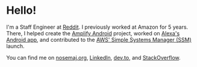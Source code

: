 # Hello!

I'm a Staff Engineer at [Reddit](https://github.com/reddit). I previously worked at Amazon for 5 years. There, I helped create the [Amplify Android](https://github.com/aws-amplify/amplify-android) project, worked on [Alexa's Android app](https://play.google.com/store/apps/details?id=com.amazon.dee.app), and contributed to the [AWS' Simple Systems Manager (SSM)](https://docs.aws.amazon.com/systems-manager/latest/userguide/systems-manager-automation.html) launch.

You can find me on [nosemaj.org](https://nosemaj.org), [LinkedIn](https://linkedin.com/in/jamesonwilliams), [dev.to](https://dev.to/jameson), and [StackOverflow](https://stackoverflow.com/users/695787/jameson).
